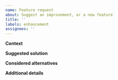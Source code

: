```yaml
---
name: Feature request
about: Suggest an improvement, or a new feature
title: ''
labels: enhancement
assignees: ''
---
```


**Context**

<!--Please describe a proper context-->

**Suggested solution**

<!--Tell us what you would suggest-->

**Considered alternatives**

<!--Please add any alternative solutions that you have considered-->

**Additional details**

<!--Please add context, links, reasons, screenshots, etc.-->
